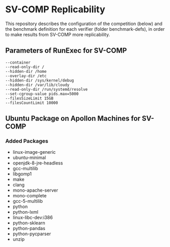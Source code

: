 # SV-COMP Replicability
This repository describes the configuration of the competition (below)
and the benchmark definition for each verifier (folder benchmark-defs),
in order to make results from SV-COMP more replicability.

## Parameters of RunExec for SV-COMP
```
--container
--read-only-dir /
--hidden-dir /home
--overlay-dir /etc
--hidden-dir /sys/kernel/debug
--hidden-dir /var/lib/cloudy
--read-only-dir /run/systemd/resolve
--set-cgroup-value pids.max=5000
--filesSizeLimit 15GB
--filesCountLimit 10000
```

## Ubuntu Package on Apollon Machines for SV-COMP

### Added Packages
- linux-image-generic
- ubuntu-minimal
- openjdk-8-jre-headless
- gcc-multilib
- libgomp1
- make
- clang
- mono-apache-server
- mono-complete
- gcc-5-multilib
- python
- python-lxml
- linux-libc-dev:i386
- python-sklearn
- python-pandas
- python-pycparser
- unzip


